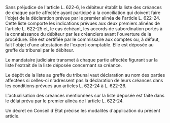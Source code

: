Sans préjudice de l'article L. 622-6, le débiteur établit la liste des créances de chaque partie affectée ayant participé à la conciliation qui doivent faire l'objet de la déclaration prévue par le premier alinéa de l'article L. 622-24. Cette liste comporte les indications prévues aux deux premiers alinéas de l'article L. 622-25 et, le cas échéant, les accords de subordination portés à la connaissance du débiteur par les créanciers avant l'ouverture de la procédure. Elle est certifiée par le commissaire aux comptes ou, à défaut, fait l'objet d'une attestation de l'expert-comptable. Elle est déposée au greffe du tribunal par le débiteur.

Le mandataire judiciaire transmet à chaque partie affectée figurant sur la liste l'extrait de la liste déposée concernant sa créance.

Le dépôt de la liste au greffe du tribunal vaut déclaration au nom des parties affectées si celles-ci n'adressent pas la déclaration de leurs créances dans les conditions prévues aux articles L. 622-24 à L. 622-26.

L'actualisation des créances mentionnées sur la liste déposée est faite dans le délai prévu par le premier alinéa de l'article L. 622-24.

Un décret en Conseil d'Etat précise les modalités d'application du présent article.
